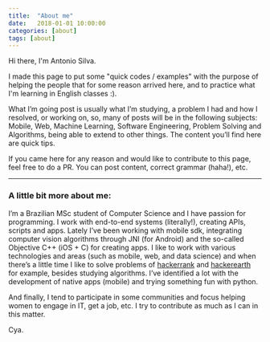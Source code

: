 ```yaml
---
title:  "About me"
date:   2018-01-01 10:00:00
categories: [about]
tags: [about]
---
```


Hi there, I'm Antonio Silva.

I made this page to put some "quick codes / examples" with the purpose of helping the people that for some reason arrived here, and to practice what I'm learning in English classes :). 

What I’m going post is usually what I’m studying, a problem I had and how I resolved, or working on, so, many of posts will be in the following subjects: Mobile, Web, Machine Learning, Software Engineering, Problem Solving and Algorithms, being able to extend to other things. The content you’ll find here are quick tips.

If you came here for any reason and would like to contribute to this page, feel free to do a PR. You can post content, correct grammar (haha!), etc.

---

### A little bit more about me:

I’m a Brazilian MSc student of Computer Science and I have passion for programming. I work with end-to-end systems (literally!), creating APIs, scripts and apps. Lately I’ve been working with mobile sdk, integrating computer vision algorithms through JNI (for Android) and the so-called Objective C++ (iOS + C) for creating apps. I like to work with various technologies and areas (such as mobile, web, and data science) and when there’s a little time I like to solve problems of [hackerrank](https://www.hackerrank.com) and [hackerearth](https://www.hackerearth.com/) for example, besides studying algorithms. I’ve identified a lot with the development of native apps (mobile) and trying something fun with python.

And finally, I tend to participate in some communities and focus helping women to engage in IT, get a job, etc. I try to contribute as much as I can in this matter.

Cya.
